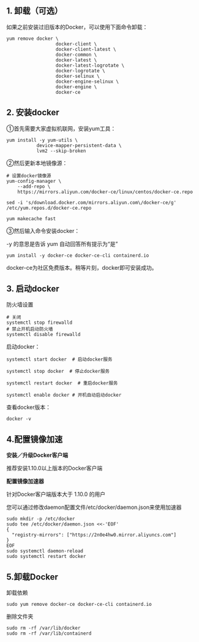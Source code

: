 ## 1. 卸载（可选）

如果之前安装过旧版本的Docker，可以使用下面命令卸载：

```shell
yum remove docker \
                  docker-client \
                  docker-client-latest \
                  docker-common \
                  docker-latest \
                  docker-latest-logrotate \
                  docker-logrotate \
                  docker-selinux \
                  docker-engine-selinux \
                  docker-engine \
                  docker-ce
```

## 2. 安装docker

①首先需要大家虚拟机联网，安装yum工具：

```shell
yum install -y yum-utils \
           device-mapper-persistent-data \
           lvm2 --skip-broken
```

②然后更新本地镜像源：

```shell
# 设置docker镜像源
yum-config-manager \
    --add-repo \
    https://mirrors.aliyun.com/docker-ce/linux/centos/docker-ce.repo
    
sed -i 's/download.docker.com/mirrors.aliyun.com\/docker-ce/g' /etc/yum.repos.d/docker-ce.repo
 
yum makecache fast
```

③然后输入命令安装docker：

-y 的意思是告诉 yum 自动回答所有提示为“是”

```shell
yum install -y docker-ce docker-ce-cli containerd.io
```

docker-ce为社区免费版本。稍等片刻，docker即可安装成功。

## 3. 启动docker

防火墙设置

```shell
# 关闭
systemctl stop firewalld
# 禁止开机启动防火墙
systemctl disable firewalld
```

启动docker：

```shell
systemctl start docker  # 启动docker服务
 
systemctl stop docker  # 停止docker服务
 
systemctl restart docker  # 重启docker服务

systemctl enable docker # 开机自动启动docker
```

查看docker版本：

```shell
docker -v
```

## 4.配置镜像加速

**安装／升级Docker客户端**

推荐安装1.10.0以上版本的Docker客户端

**配置镜像加速器**

针对Docker客户端版本大于 1.10.0 的用户

您可以通过修改daemon配置文件/etc/docker/daemon.json来使用加速器

```shell
sudo mkdir -p /etc/docker
sudo tee /etc/docker/daemon.json <<-'EOF'
{
  "registry-mirrors": ["https://2n0e4hw0.mirror.aliyuncs.com"]
}
EOF
sudo systemctl daemon-reload
sudo systemctl restart docker
```

## 5.卸载Docker

卸载依赖

```shell
sudo yum remove docker-ce docker-ce-cli containerd.io
```

删除文件夹

```shell
sudo rm -rf /var/lib/docker
sudo rm -rf /var/lib/containerd
```

